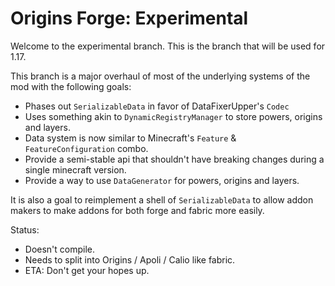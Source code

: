 # Origins Forge: Experimental

Welcome to the experimental branch. This is the branch that will be used for 1.17.

This branch is a major overhaul of most of the underlying systems of the mod with the following goals:
* Phases out `SerializableData` in favor of DataFixerUpper's `Codec`
* Uses something akin to `DynamicRegistryManager` to store powers, origins and layers.
* Data system is now similar to Minecraft's `Feature` & `FeatureConfiguration` combo.
* Provide a semi-stable api that shouldn't have breaking changes during a single minecraft version.
* Provide a way to use `DataGenerator` for powers, origins and layers.

It is also a goal to reimplement a shell of `SerializableData` to allow addon makers to make addons for
both forge and fabric more easily.

Status:
* Doesn't compile.
* Needs to split into Origins / Apoli / Calio like fabric.
* ETA: Don't get your hopes up.
